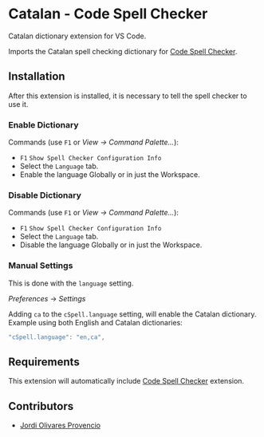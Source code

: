 # Catalan - Code Spell Checker

Catalan dictionary extension for VS Code.

Imports the Catalan spell checking dictionary for [Code Spell Checker](https://marketplace.visualstudio.com/items?itemName=streetsidesoftware.code-spell-checker).

## Installation

After this extension is installed, it is necessary to tell the spell checker to use it.

### Enable Dictionary

Commands (use `F1` or _View -> Command Palette..._):

- `F1` `Show Spell Checker Configuration Info`
- Select the `Language` tab.
- Enable the language Globally or in just the Workspace.

### Disable Dictionary

Commands (use `F1` or _View -> Command Palette..._):

- `F1` `Show Spell Checker Configuration Info`
- Select the `Language` tab.
- Disable the language Globally or in just the Workspace.

### Manual Settings

This is done with the `language` setting.

_Preferences_ -> _Settings_

Adding `ca` to the `cSpell.language` setting, will enable the Catalan dictionary.
Example using both English and Catalan dictionaries:

```javascript
"cSpell.language": "en,ca",
```

## Requirements

This extension will automatically include [Code Spell Checker](https://marketplace.visualstudio.com/items?itemName=streetsidesoftware.code-spell-checker) extension.

## Contributors

- [Jordi Olivares Provencio](https://github.com/jordiolivares)

<!--- cspell:words Jordi Olivares Provencio --->

<!--- @@inject: ../../static/footer.md --->
